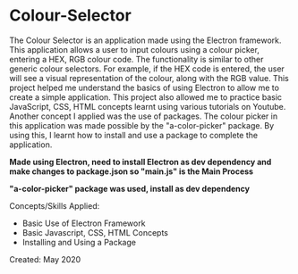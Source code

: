 # Colour-Selector
The Colour Selector is an application made using the Electron framework. This application allows a user to input colours using a colour picker, entering a HEX, RGB colour code. The functionality is similar to other generic colour selectors. For example, if the HEX code is entered, the user will see a visual representation of the colour, along with the RGB value. This project helped me understand the basics of using Electron to allow me to create a simple application. This project also allowed me to practice basic JavaScript, CSS, HTML concepts learnt using various tutorials on Youtube. Another concept I applied was the use of packages. The colour picker in this application was made possible by the "a-color-picker" package. By using this, I learnt how to install and use a package to complete the application.

**Made using Electron, need to install Electron as dev dependency and make changes to package.json so "main.js" is the Main Process**

**"a-color-picker" package was used, install as dev dependency**

Concepts/Skills Applied:
- Basic Use of Electron Framework
- Basic Javascript, CSS, HTML Concepts
- Installing and Using a Package

Created: May 2020
